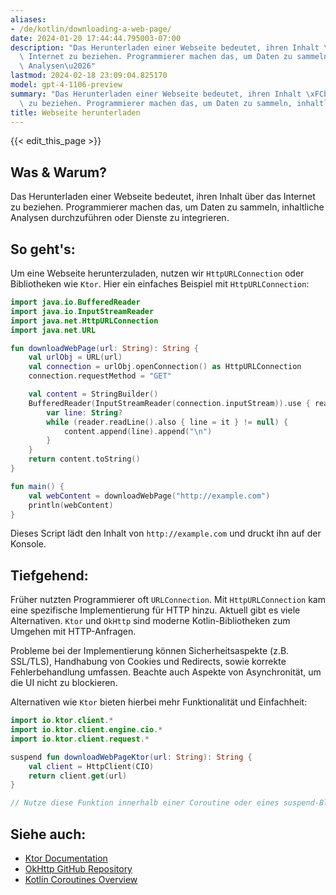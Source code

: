 ```yaml
---
aliases:
- /de/kotlin/downloading-a-web-page/
date: 2024-01-20 17:44:44.795003-07:00
description: "Das Herunterladen einer Webseite bedeutet, ihren Inhalt \xFCber das\
  \ Internet zu beziehen. Programmierer machen das, um Daten zu sammeln, inhaltliche\
  \ Analysen\u2026"
lastmod: 2024-02-18 23:09:04.825170
model: gpt-4-1106-preview
summary: "Das Herunterladen einer Webseite bedeutet, ihren Inhalt \xFCber das Internet\
  \ zu beziehen. Programmierer machen das, um Daten zu sammeln, inhaltliche Analysen\u2026"
title: Webseite herunterladen
---
```


{{< edit_this_page >}}

## Was & Warum?
Das Herunterladen einer Webseite bedeutet, ihren Inhalt über das Internet zu beziehen. Programmierer machen das, um Daten zu sammeln, inhaltliche Analysen durchzuführen oder Dienste zu integrieren.

## So geht's:
Um eine Webseite herunterzuladen, nutzen wir `HttpURLConnection` oder Bibliotheken wie `Ktor`. Hier ein einfaches Beispiel mit `HttpURLConnection`:

```Kotlin
import java.io.BufferedReader
import java.io.InputStreamReader
import java.net.HttpURLConnection
import java.net.URL

fun downloadWebPage(url: String): String {
    val urlObj = URL(url)
    val connection = urlObj.openConnection() as HttpURLConnection
    connection.requestMethod = "GET"

    val content = StringBuilder()
    BufferedReader(InputStreamReader(connection.inputStream)).use { reader ->
        var line: String?
        while (reader.readLine().also { line = it } != null) {
            content.append(line).append("\n")
        }
    }
    return content.toString()
}

fun main() {
    val webContent = downloadWebPage("http://example.com")
    println(webContent)
}
```

Dieses Script lädt den Inhalt von `http://example.com` und druckt ihn auf der Konsole.

## Tiefgehend:
Früher nutzten Programmierer oft `URLConnection`. Mit `HttpURLConnection` kam eine spezifische Implementierung für HTTP hinzu. Aktuell gibt es viele Alternativen. `Ktor` und `OkHttp` sind moderne Kotlin-Bibliotheken zum Umgehen mit HTTP-Anfragen.

Probleme bei der Implementierung können Sicherheitsaspekte (z.B. SSL/TLS), Handhabung von Cookies und Redirects, sowie korrekte Fehlerbehandlung umfassen. Beachte auch Aspekte von Asynchronität, um die UI nicht zu blockieren.

Alternativen wie `Ktor` bieten hierbei mehr Funktionalität und Einfachheit:

```Kotlin
import io.ktor.client.*
import io.ktor.client.engine.cio.*
import io.ktor.client.request.*

suspend fun downloadWebPageKtor(url: String): String {
    val client = HttpClient(CIO)
    return client.get(url)
}

// Nutze diese Funktion innerhalb einer Coroutine oder eines suspend-Blocks
```

## Siehe auch:
- [Ktor Documentation](https://ktor.io/)
- [OkHttp GitHub Repository](https://github.com/square/okhttp)
- [Kotlin Coroutines Overview](https://kotlinlang.org/docs/coroutines-overview.html)
